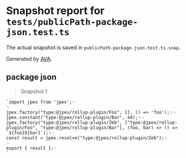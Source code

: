 # Snapshot report for `tests/publicPath-package-json.test.ts`

The actual snapshot is saved in `publicPath-package-json.test.ts.snap`.

Generated by [AVA](https://avajs.dev).

## package json

> Snapshot 1

    `import jpex from 'jpex';␊
    ␊
    jpex.factory("type:@jpex/rollup-plugin/Foo", [], () => 'foo');␍␊
    jpex.constant("type:@jpex/rollup-plugin/Bar", 44);␍␊
    jpex.factory("type:@jpex/rollup-plugin/Zeb", ["type:@jpex/rollup-plugin/Foo", "type:@jpex/rollup-plugin/Bar"], (foo, bar) => () => `${foo}${bar}`);␍␊
    const result = jpex.resolve("type:@jpex/rollup-plugin/Zeb");␊
    ␊
    export { result };␊
    `
